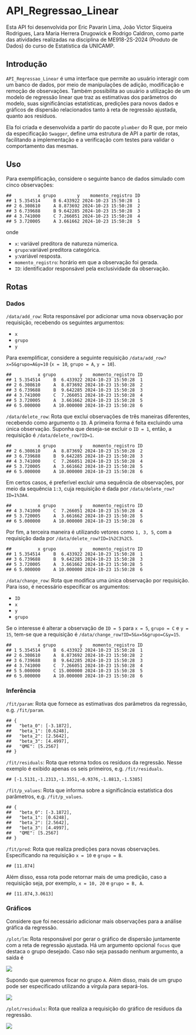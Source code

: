 
# API_Regressao_Linear

Esta API foi desenvolvida por Eric Pavarin Lima, João Victor Siqueira
Rodrigues, Lara Maria Herrera Drugowick e Rodrigo Caldiron, como parte
das atividades realizadas na disciplina de ME918-2S-2024 (Produto de
Dados) do curso de Estatística da UNICAMP.

## Introdução

`API_Regressao_Linear` é uma interface que permite ao usuário interagir
com um banco de dados, por meio de manipulações de adição, modificação e
remoção de observações. Também possibilita ao usuário a utilização de um
modelo de regressão linear que traz as estimativas dos parâmetros do
modelo, suas significâncias estatísticas, predições para novos dados e
gráficos de dispersão relacionados tanto à reta de regressão ajustada,
quanto aos resíduos.

Ela foi criada e desenvolvida a partir do pacote `plumber` do R que, por
meio da especificação `Swagger`, define uma estrutura de API a partir de
rotas, facilitando a implementação e a verificação com testes para
validar o comportamento das mesmas.

## Uso

Para exemplificação, considere o seguinte banco de dados simulado com
cinco observações:

    ##          x grupo        y    momento_registro ID
    ## 1 5.354514     B 6.433922 2024-10-23 15:50:28  1
    ## 2 6.308610     A 8.873692 2024-10-23 15:50:28  2
    ## 3 6.739688     B 9.642285 2024-10-23 15:50:28  3
    ## 4 3.741000     C 7.266051 2024-10-23 15:50:28  4
    ## 5 3.720005     A 3.661662 2024-10-23 15:50:28  5

onde

- `x`: variável preditora de natureza númerica.
- `grupo`:variável preditora categórica.
- `y`:variável resposta.
- `momento_registro`: horário em que a observação foi gerada.
- `ID`: identificador responsável pela exclusividade da observação.

## Rotas

### Dados

`/data/add_row`: Rota responsável por adicionar uma nova observação por
requisição, recebendo os seguintes argumentos:

- `x`
- `grupo`
- `y`

Para exemplificar, considere a seguinte requisição
`/data/add_row?x=5&grupo=A&y=10` (`x = 10`, `grupo = A`, `y = 10`).

    ##          x grupo         y    momento_registro ID
    ## 1 5.354514     B  6.433922 2024-10-23 15:50:28  1
    ## 2 6.308610     A  8.873692 2024-10-23 15:50:28  2
    ## 3 6.739688     B  9.642285 2024-10-23 15:50:28  3
    ## 4 3.741000     C  7.266051 2024-10-23 15:50:28  4
    ## 5 3.720005     A  3.661662 2024-10-23 15:50:28  5
    ## 6 5.000000     A 10.000000 2024-10-23 15:50:28  6

`/data/delete_row`: Rota que exclui observações de três maneiras
diferentes, recebendo como argumento o `ID`. A primeira forma é feita
excluindo uma única observação. Suponha que deseja-se excluir o
`ID = 1`, então, a requisição é `/data/delete_row?ID=1`.

    ##          x grupo         y    momento_registro ID
    ## 2 6.308610     A  8.873692 2024-10-23 15:50:28  2
    ## 3 6.739688     B  9.642285 2024-10-23 15:50:28  3
    ## 4 3.741000     C  7.266051 2024-10-23 15:50:28  4
    ## 5 3.720005     A  3.661662 2024-10-23 15:50:28  5
    ## 6 5.000000     A 10.000000 2024-10-23 15:50:28  6

Em certos casos, é preferível excluir uma sequência de observações, por
meio da sequência `1:3`, cuja requisição é dada por
`/data/delete_row?ID=1%3A4`.

    ##          x grupo         y    momento_registro ID
    ## 4 3.741000     C  7.266051 2024-10-23 15:50:28  4
    ## 5 3.720005     A  3.661662 2024-10-23 15:50:28  5
    ## 6 5.000000     A 10.000000 2024-10-23 15:50:28  6

Por fim, a terceira maneira é utilizando vetores como `1, 3, 5`, com a
requisição dada por `/data/delete_row?ID=1%2C3%2C5`.

    ##          x grupo         y    momento_registro ID
    ## 1 5.354514     B  6.433922 2024-10-23 15:50:28  1
    ## 3 6.739688     B  9.642285 2024-10-23 15:50:28  3
    ## 5 3.720005     A  3.661662 2024-10-23 15:50:28  5
    ## 6 5.000000     A 10.000000 2024-10-23 15:50:28  6

`/data/change_row`: Rota que modifica uma única observação por
requisição. Para isso, é necessário especificar os argumentos:

- `ID`
- `x`
- `y`
- `grupo`

Se o interesse é alterar a observação de `ID = 5` para `x = 5`,
`grupo = C` e `y = 15`, tem-se que a requisição é
`/data/change_row?ID=5&x=5&grupo=C&y=15`.

    ##          x grupo         y    momento_registro ID
    ## 1 5.354514     B  6.433922 2024-10-23 15:50:28  1
    ## 2 6.308610     A  8.873692 2024-10-23 15:50:28  2
    ## 3 6.739688     B  9.642285 2024-10-23 15:50:28  3
    ## 4 3.741000     C  7.266051 2024-10-23 15:50:28  4
    ## 5 5.000000     C 15.000000 2024-10-23 15:50:28  5
    ## 6 5.000000     A 10.000000 2024-10-23 15:50:28  6

### Inferência

`/fit/param`: Rota que fornece as estimativas dos parâmetros da
regressão, e.g. `/fit/param`.

    ## {
    ##   "beta_0": [-3.1872],
    ##   "beta_1": [0.6248],
    ##   "beta_2": [2.5642],
    ##   "beta_3": [4.4997],
    ##   "QME": [5.2567]
    ## }

`/fit/residuals`: Rota que retorna todos os resíduos da regressão. Nesse
exemplo é exibido apenas os seis primeiros, e.g. `/fit/residuals`.

    ## [-1.5131,-1.2313,-1.3551,-0.9376,-1.8813,-1.5385]

`/fit/p_values`: Rota que informa sobre a significância estatística dos
parâmetros, e.g. `/fit/p_values`.

    ## {
    ##   "beta_0": [-3.1872],
    ##   "beta_1": [0.6248],
    ##   "beta_2": [2.5642],
    ##   "beta_3": [4.4997],
    ##   "QME": [5.2567]
    ## }

`/fit/pred`: Rota que realiza predições para novas observações.
Especificando na requisição `x = 10` e `grupo = B`.

    ## [11.874]

Além disso, essa rota pode retornar mais de uma predição, caso a
requisição seja, por exemplo, `x = 10, 20` e `grupo = B, A`.

    ## [11.874,3.0613]

### Gráficos

Considere que foi necessário adicionar mais observações para a análise
gráfica da regressão.

`/plot/lm`: Rota responsável por gerar o gráfico de dispersão juntamente
com a reta de regressão ajustada. Há um argumento opcional `focus` que
destaca o grupo desejado. Caso não seja passado nenhum argumento, a
saída é

![](README_files/figure-gfm/unnamed-chunk-15-1.png)<!-- -->

Supondo que queremos focar no grupo `A`. Além disso, mais de um grupo
pode ser especificado utilizando a vírgula para separá-los.

![](README_files/figure-gfm/unnamed-chunk-16-1.png)<!-- -->

`/plot/residuals`: Rota que realiza a requisição do gráfico de resíduos
da regressão.

![](README_files/figure-gfm/unnamed-chunk-17-1.png)<!-- -->
